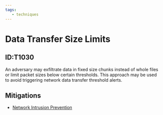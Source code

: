 ```yaml
---
tags:
   - techniques
---
```

# Data Transfer Size Limits
## ID:T1030
An adversary may exfiltrate data in fixed size chunks instead of whole files or limit packet sizes below certain thresholds. This approach may be used to avoid triggering network data transfer threshold alerts.
## Mitigations
* [Network Intrusion Prevention](/mitre/mitigations/M1031)
